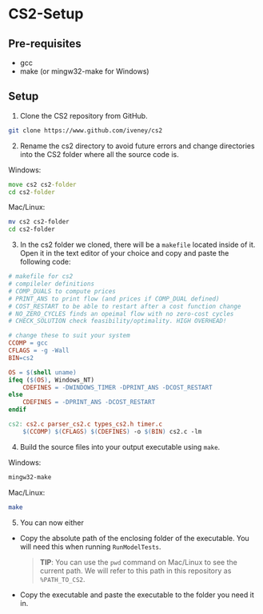 # CS2-Setup

## Pre-requisites
- gcc
- make (or mingw32-make for Windows)

## Setup
1. Clone the CS2 repository from GitHub.

```sh
git clone https://www.github.com/iveney/cs2
```

2. Rename the cs2 directory to avoid future errors and change directories into the CS2 folder where all the source code is.

Windows:
```bat
move cs2 cs2-folder
cd cs2-folder
```

Mac/Linux:
```sh
mv cs2 cs2-folder
cd cs2-folder
```

3. In the cs2 folder we cloned, there will be a `makefile` located inside of it. Open
   it in the text editor of your choice and copy and paste the following code:

```makefile
# makefile for cs2
# compileler definitions
# COMP_DUALS to compute prices
# PRINT_ANS to print flow (and prices if COMP_DUAL defined)
# COST_RESTART to be able to restart after a cost function change
# NO_ZERO_CYCLES finds an opeimal flow with no zero-cost cycles
# CHECK_SOLUTION check feasibility/optimality. HIGH OVERHEAD!

# change these to suit your system
CCOMP = gcc
CFLAGS = -g -Wall
BIN=cs2

OS = $(shell uname)
ifeq ($(OS), Windows_NT)
	CDEFINES = -DWINDOWS_TIMER -DPRINT_ANS -DCOST_RESTART
else
	CDEFINES = -DPRINT_ANS -DCOST_RESTART
endif

cs2: cs2.c parser_cs2.c types_cs2.h timer.c
	$(CCOMP) $(CFLAGS) $(CDEFINES) -o $(BIN) cs2.c -lm

```

4. Build the source files into your output executable using `make`.

Windows:
```bat
mingw32-make
```

Mac/Linux:
```sh
make
```

5. You can now either
- Copy the absolute path of the enclosing folder of the executable. You will need this when running `RunModelTests`. 

    > **TIP**: You can use the `pwd` command on Mac/Linux to see the current path. We will refer to this path in
      this repository as `%PATH_TO_CS2`.

- Copy the executable and paste the executable to the folder you need it in.
